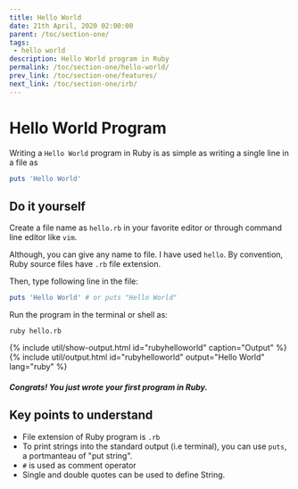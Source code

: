 ```yaml
---
title: Hello World
date: 21th April, 2020 02:00:00
parent: /toc/section-one/
tags:
 - hello world
description: Hello World program in Ruby
permalink: /toc/section-one/hello-world/
prev_link: /toc/section-one/features/
next_link: /toc/section-one/irb/
---
```


# Hello World Program

Writing a `Hello World` program in Ruby is as simple as writing a single line in
a file as

```ruby
puts 'Hello World'
```

## Do it yourself

Create a file name as `hello.rb` in your favorite editor or through command line editor like `vim`.

Although, you can give any name to file. I have used `hello`.
By convention, Ruby source files have `.rb` file extension.

Then, type following line in the file:

```ruby
puts 'Hello World' # or puts "Hello World"
```

Run the program in the terminal or shell as:

```shell
ruby hello.rb
```

{% include util/show-output.html id="rubyhelloworld" caption="Output" %}
{% include util/output.html id="rubyhelloworld" output="Hello World" lang="ruby" %}

##### Congrats! You just wrote your first program in Ruby.

## Key points to understand

- File extension of Ruby program is `.rb`
- To print strings into the standard output (i.e terminal), you can use `puts`,
  a portmanteau of "put string".
- `#` is used as comment operator
- Single and double quotes can be used to define String.
